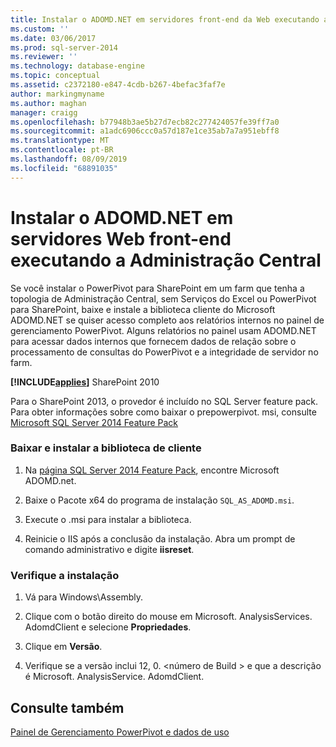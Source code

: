 ```yaml
---
title: Instalar o ADOMD.NET em servidores front-end da Web executando a administração central | Microsoft Docs
ms.custom: ''
ms.date: 03/06/2017
ms.prod: sql-server-2014
ms.reviewer: ''
ms.technology: database-engine
ms.topic: conceptual
ms.assetid: c2372180-e847-4cdb-b267-4befac3faf7e
author: markingmyname
ms.author: maghan
manager: craigg
ms.openlocfilehash: b77948b3ae5b27d7ecb82c277424057fe39ff7a0
ms.sourcegitcommit: a1adc6906ccc0a57d187e1ce35ab7a7a951ebff8
ms.translationtype: MT
ms.contentlocale: pt-BR
ms.lasthandoff: 08/09/2019
ms.locfileid: "68891035"
---
```

# <a name="install-adomdnet-on-web-front-end-servers-running-central-administration"></a>Instalar o ADOMD.NET em servidores Web front-end executando a Administração Central
  Se você instalar o PowerPivot para SharePoint em um farm que tenha a topologia de Administração Central, sem Serviços do Excel ou PowerPivot para SharePoint, baixe e instale a biblioteca cliente do Microsoft ADOMD.NET se quiser acesso completo aos relatórios internos no painel de gerenciamento PowerPivot. Alguns relatórios no painel usam ADOMD.NET para acessar dados internos que fornecem dados de relação sobre o processamento de consultas do PowerPivot e a integridade de servidor no farm.  
  
 **[!INCLUDE[applies](../../includes/applies-md.md)]**  SharePoint 2010  
  
 Para o SharePoint 2013, o provedor é incluído no SQL Server feature pack. Para obter informações sobre como baixar o prepowerpivot. msi, consulte [Microsoft SQL Server 2014 Feature Pack](https://www.microsoft.com/download/details.aspx?id=35577)  
  
### <a name="download-and-install-the-client-library"></a>Baixar e instalar a biblioteca de cliente  
  
1.  Na [página SQL Server 2014 Feature Pack](https://go.microsoft.com/fwlink/?LinkID=296473), encontre Microsoft ADOMD.net.  
  
2.  Baixe o Pacote x64 do programa de instalação `SQL_AS_ADOMD.msi`.  
  
3.  Execute o .msi para instalar a biblioteca.  
  
4.  Reinicie o IIS após a conclusão da instalação. Abra um prompt de comando administrativo e digite **iisreset**.  
  
### <a name="verify-installation"></a>Verifique a instalação  
  
1.  Vá para Windows\Assembly.  
  
2.  Clique com o botão direito do mouse em Microsoft. AnalysisServices. AdomdClient e selecione **Propriedades**.  
  
3.  Clique em **Versão**.  
  
4.  Verifique se a versão inclui 12, 0. \<número de Build > e que a descrição é Microsoft. AnalysisService. AdomdClient.  
  
## <a name="see-also"></a>Consulte também  
 [Painel de Gerenciamento PowerPivot e dados de uso](https://docs.microsoft.com/analysis-services/power-pivot-sharepoint/power-pivot-management-dashboard-and-usage-data)  
  
  
